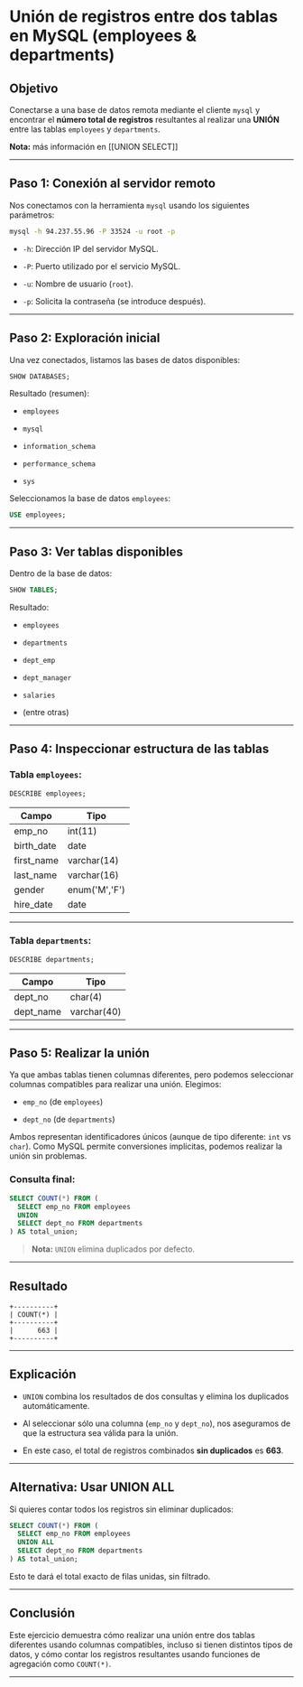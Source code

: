 # Unión de registros entre dos tablas en MySQL (employees & departments)

## Objetivo

Conectarse a una base de datos remota mediante el cliente `mysql` y encontrar el **número total de registros** resultantes al realizar una **UNIÓN** entre las tablas `employees` y `departments`.

**Nota:** más información en [[UNION SELECT]]

---

## Paso 1: Conexión al servidor remoto

Nos conectamos con la herramienta `mysql` usando los siguientes parámetros:

```bash
mysql -h 94.237.55.96 -P 33524 -u root -p
````

- `-h`: Dirección IP del servidor MySQL.
    
- `-P`: Puerto utilizado por el servicio MySQL.
    
- `-u`: Nombre de usuario (`root`).
    
- `-p`: Solicita la contraseña (se introduce después).
    

---

## Paso 2: Exploración inicial

Una vez conectados, listamos las bases de datos disponibles:

```sql
SHOW DATABASES;
```

Resultado (resumen):

- `employees`
    
- `mysql`
    
- `information_schema`
    
- `performance_schema`
    
- `sys`
    

Seleccionamos la base de datos `employees`:

```sql
USE employees;
```

---

## Paso 3: Ver tablas disponibles

Dentro de la base de datos:

```sql
SHOW TABLES;
```

Resultado:

- `employees`
    
- `departments`
    
- `dept_emp`
    
- `dept_manager`
    
- `salaries`
    
- (entre otras)
    

---

## Paso 4: Inspeccionar estructura de las tablas

### Tabla `employees`:

```sql
DESCRIBE employees;
```

|Campo|Tipo|
|---|---|
|emp_no|int(11)|
|birth_date|date|
|first_name|varchar(14)|
|last_name|varchar(16)|
|gender|enum('M','F')|
|hire_date|date|

---

### Tabla `departments`:

```sql
DESCRIBE departments;
```

|Campo|Tipo|
|---|---|
|dept_no|char(4)|
|dept_name|varchar(40)|

---

## Paso 5: Realizar la unión

Ya que ambas tablas tienen columnas diferentes, pero podemos seleccionar columnas compatibles para realizar una unión. Elegimos:

- `emp_no` (de `employees`)
    
- `dept_no` (de `departments`)
    

Ambos representan identificadores únicos (aunque de tipo diferente: `int` vs `char`). Como MySQL permite conversiones implícitas, podemos realizar la unión sin problemas.

### Consulta final:

```sql
SELECT COUNT(*) FROM (
  SELECT emp_no FROM employees
  UNION
  SELECT dept_no FROM departments
) AS total_union;
```

> **Nota:** `UNION` elimina duplicados por defecto.

---

## Resultado

```text
+----------+
| COUNT(*) |
+----------+
|      663 |
+----------+
```

---

## Explicación

- `UNION` combina los resultados de dos consultas y elimina los duplicados automáticamente.
    
- Al seleccionar sólo una columna (`emp_no` y `dept_no`), nos aseguramos de que la estructura sea válida para la unión.
    
- En este caso, el total de registros combinados **sin duplicados** es **663**.
    

---

## Alternativa: Usar UNION ALL

Si quieres contar todos los registros sin eliminar duplicados:

```sql
SELECT COUNT(*) FROM (
  SELECT emp_no FROM employees
  UNION ALL
  SELECT dept_no FROM departments
) AS total_union;
```

Esto te dará el total exacto de filas unidas, sin filtrado.

---

## Conclusión

Este ejercicio demuestra cómo realizar una unión entre dos tablas diferentes usando columnas compatibles, incluso si tienen distintos tipos de datos, y cómo contar los registros resultantes usando funciones de agregación como `COUNT(*)`.

---
